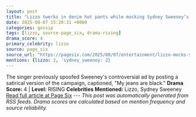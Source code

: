 ```yaml
---
layout: post
title: "Lizzo twerks in denim hot pants while mocking Sydney Sweeney’s American Eagle campaign — again — with new song"
date: 2025-08-07 15:20:31 +0000
categories: gossip
tags: [lizzo, source-page_six, drama-rising]
drama_score: 4
primary_celebrity: lizzo
source: page_six
source_url: "https://pagesix.com/2025/08/07/entertainment/lizzo-mocks-sydney-sweeneys-american-eagle-campaign-again-with-new-song/"
mentions: {lizzo: 2, 'sydney_sweeney: 2}
---
```


The singer previously spoofed Sweeney's controversial ad by posting a satirical version of the campaign, captioned, "My jeans are black." **Drama Score:** 4 | **Level:** RISING **Celebrities Mentioned:** Lizzo, Sydney Sweeney [Read full article at Page Six](https://pagesix.com/2025/08/07/entertainment/lizzo-mocks-sydney-sweeneys-american-eagle-campaign-again-with-new-song/) --- *This post was automatically generated from RSS feeds. Drama scores are calculated based on mention frequency and source reliability.*